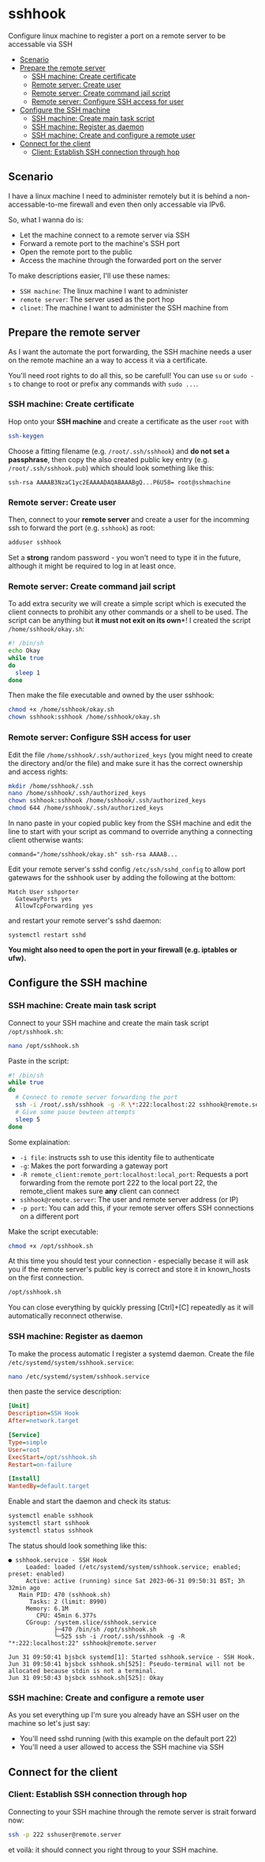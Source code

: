 # sshhook

Configure linux machine to register a port on a remote server to be accessable via SSH

- [Scenario](#Scenario)
- [Prepare the remote server](#PrepareRS)
  - [SSH machine: Create certificate](#SSHCreateCert)
  - [Remote server: Create user](#RSCreateUser)
  - [Remote server: Create command jail script](#RSCreateJail)
  - [Remote server: Configure SSH access for user](#RSConfigSSH)
- [Configure the SSH machine](#ConfigSSH)
  - [SSH machine: Create main task script](#SSHCreateMain)
  - [SSH machine: Register as daemon](#SSHRegisterDaemon)
  - [SSH machine: Create and configure a remote user](#SSHRemoteUser)
- [Connect for the client](#Connect)
  - [Client: Establish SSH connection through hop](#ClientConnect)

## <a name='Scenario'></a>Scenario

I have a linux machine I need to administer remotely but it is behind a non-accessable-to-me firewall and even then only accessable via IPv6.

So, what I wanna do is:
- Let the machine connect to a remote server via SSH
- Forward a remote port to the machine's SSH port
- Open the remote port to the public
- Access the machine through the forwarded port on the server

To make descriptions easier, I'll use these names:
- `SSH machine`: The linux machine I want to administer
- `remote server`: The server used as the port hop
- `clinet`: The machine I want to administer the SSH machine from


## <a name='PrepareRS'></a>Prepare the remote server

As I want the automate the port forwarding, the SSH machine needs a user on the remote machine an a way to access it via a certificate.

You'll need root rights to do all this, so be carefull! You can use `su` or `sudo -s` to change to root or prefix any commands with `sudo ...`.

### <a name='SSHCreateCert'></a>SSH machine: Create certificate

Hop onto your **SSH machine** and create a certificate as the user `root` with

```sh
ssh-keygen
```

Choose a fitting filename (e.g. `/root/.ssh/sshhook`) and **do not set a passphrase**, then copy the also created public key entry (e.g. `/root/.ssh/sshhook.pub`) which should look something like this:

```
ssh-rsa AAAAB3NzaC1yc2EAAAADAQABAAABgQ...P6U58= root@sshmachine
```

### <a name='RSCreateUser'></a>Remote server: Create user

Then, connect to your **remote server** and create a user for the incomming ssh to forward the port (e.g. `sshhook`) as root:

```sh
adduser sshhook
```

Set a **strong** random password - you won't need to type it in the future, although it might be required to log in at least once.

### <a name='RSCreateJail'></a>Remote server: Create command jail script

To add extra security we will create a simple script which is executed the client connects to prohibit any other commands or a shell to be used. The script can be anything but **it must not exit on its own***! I created the script `/home/sshhook/okay.sh`:

```sh
#! /bin/sh
echo Okay
while true
do
  sleep 1
done
```

Then make the file executable and owned by the user sshhook:

```sh
chmod +x /home/sshhook/okay.sh
chown sshhook:sshhook /home/sshhook/okay.sh
```

### <a name='RSConfigSSH'></a>Remote server: Configure SSH access for user

Edit the file `/home/sshhook/.ssh/authorized_keys` (you might need to create the directory and/or the file) and make sure it has the correct ownership and access rights:

```sh
mkdir /home/sshhook/.ssh
nano /home/sshhook/.ssh/authorized_keys
chown sshhook:sshhook /home/sshhook/.ssh/authorized_keys
chmod 644 /home/sshhook/.ssh/authorized_keys
```

In nano paste in your copied public key from the SSH machine and edit the line to start with your script as command to override anything a connecting client otherwise wants:

```
command="/home/sshhook/okay.sh" ssh-rsa AAAAB...
```

Edit your remote server's sshd config `/etc/ssh/sshd_config` to allow port gatewaws for the sshhook user by adding the following at the bottom:

```
Match User sshporter
  GatewayPorts yes
  AllowTcpForwarding yes
```

and restart your remote server's sshd daemon:

```
systemctl restart sshd
```

**You might also need to open the port in your firewall (e.g. iptables or ufw).**




## <a name='ConfigSSH'></a>Configure the SSH machine

### <a name='SSHCreateMain'></a>SSH machine: Create main task script

Connect to your SSH machine and create the main task script `/opt/sshhook.sh`:

```sh
nano /opt/sshhook.sh
```

Paste in the script:

```sh
#! /bin/sh
while true
do
  # Connect to remote server forwarding the port
  ssh -i /root/.ssh/sshhook -g -R \*:222:localhost:22 sshhook@remote.server
  # Give some pause bewteen attempts
  sleep 5
done
```

Some explaination:
- `-i file`: instructs ssh to use this identity file to authenticate
- `-g`: Makes the port forwarding a gateway port
- `-R remote_client:remote_port:localhost:local_port`: Requests a port forwarding from the remote port 222 to the local port 22, the remote_client makes sure **any** client can connect
- `sshhook@remote.server`: The user and remote server address (or IP)
- `-p port`: You can add this, if your remote server offers SSH connections on a different port

Make the script executable:

```sh
chmod +x /opt/sshhook.sh
```

At this time you should test your connection - especially becase it will ask you if the remote server's public key is correct and store it in known_hosts on the first connection.

```sh
/opt/sshhook.sh
```

You can close everything by quickly pressing [Ctrl]+[C] repeatedly as it will automatically reconnect otherwise.


### <a name='SSHRegisterDaemon'></a>SSH machine: Register as daemon

To make the process automatic I register a systemd daemon. Create the file `/etc/systemd/system/sshhook.service`:

```sh
nano /etc/systemd/system/sshhook.service
```

then paste the service description:

```ini
[Unit]
Description=SSH Hook
After=network.target

[Service]
Type=simple
User=root
ExecStart=/opt/sshhook.sh
Restart=on-failure

[Install]
WantedBy=default.target
```

Enable and start the daemon and check its status:

```sh
systemctl enable sshhook
systemctl start sshhook
systemctl status sshhook
```

The status should look something like this:

```
● sshhook.service - SSH Hook
     Loaded: loaded (/etc/systemd/system/sshhook.service; enabled; preset: enabled)
     Active: active (running) since Sat 2023-06-31 09:50:31 BST; 3h 32min ago
   Main PID: 470 (sshhook.sh)
      Tasks: 2 (limit: 8990)
     Memory: 6.1M
        CPU: 45min 6.377s
     CGroup: /system.slice/sshhook.service
             ├─470 /bin/sh /opt/sshhook.sh
             └─525 ssh -i /root/.ssh/sshhook -g -R "*:222:localhost:22" sshhook@remote.server

Jun 31 09:50:41 bjsbck systemd[1]: Started sshhook.service - SSH Hook.
Jun 31 09:50:41 bjsbck sshhook.sh[525]: Pseudo-terminal will not be allocated because stdin is not a terminal.
Jun 31 09:50:43 bjsbck sshhook.sh[525]: Okay
```

### <a name='SSHRemoteUser'></a>SSH machine: Create and configure a remote user

As you set everything up I'm sure you already have an SSH user on the machine so let's just say:
- You'll need sshd running (with this example on the default port 22)
- You'll need a user allowed to access the SSH machine via SSH

## <a name='Connect'></a>Connect for the client

### <a name='ClientConnect'></a>Client: Establish SSH connection through hop

Connecting to your SSH machine through the remote server is strait forward now:

```sh
ssh -p 222 sshuser@remote.server
```

et voilà: it should connect you right throug to your SSH machine.
